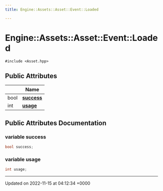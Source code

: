 ```yaml
---
title: Engine::Assets::Asset::Event::Loaded

---
```


# Engine::Assets::Asset::Event::Loaded






`#include <Asset.hpp>`

## Public Attributes

|                | Name           |
| -------------- | -------------- |
| bool | **[success](/classes/structEngine_1_1Assets_1_1Asset_1_1Event_1_1Loaded.md#variable-success)**  |
| int | **[usage](/classes/structEngine_1_1Assets_1_1Asset_1_1Event_1_1Loaded.md#variable-usage)**  |

## Public Attributes Documentation

### variable success

```cpp
bool success;
```


### variable usage

```cpp
int usage;
```


-------------------------------

Updated on 2022-11-15 at 04:12:34 +0000